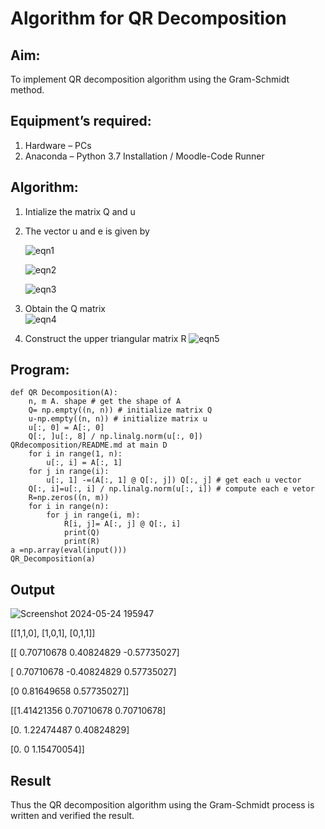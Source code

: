 # Algorithm for QR Decomposition
## Aim:
To implement QR decomposition algorithm using the Gram-Schmidt method.
## Equipment’s required:
1.	Hardware – PCs
2.	Anaconda – Python 3.7 Installation / Moodle-Code Runner
## Algorithm:
1.	Intialize the matrix Q and u
2.	The vector u and e is given by

    ![eqn1](./ex4.jpg)

    ![eqn2](./ex6.jpg)

    ![eqn3](./ex3.jpg)

3.	Obtain the Q matrix   
    ![eqn4](./ex1.jpg)
4.	Construct the upper triangular matrix R
    ![eqn5](./ex2.jpg)



## Program:
```
def QR Decomposition(A):
    n, m A. shape # get the shape of A 
    Q= np.empty((n, n)) # initialize matrix Q 
    u-np.empty((n, n)) # initialize matrix u
    u[:, 0] = A[:, 0]
    Q[:, ]u[:, 8] / np.linalg.norm(u[:, 0])
QRdecomposition/README.md at main D
    for i in range(1, n): 
        u[:, i] = A[:, 1]
    for j in range(i):
        u[:, 1] -=(A[:, 1] @ Q[:, j]) Q[:, j] # get each u vector
    Q[:, i]=u[:, i] / np.linalg.norm(u[:, i]) # compute each e vetor
    R=np.zeros((n, m))
    for i in range(n):
        for j in range(i, m):
            R[i, j]= A[:, j] @ Q[:, i]
            print(Q)
            print(R)
a =np.array(eval(input()))
QR_Decomposition(a)

```
## Output
![Screenshot 2024-05-24 195947](https://github.com/MohanKumar755/QRdecomposition-EXP-8/assets/146155007/e7b8c21e-e2ec-4740-9c55-922c29ae0dab)

[[1,1,0], [1,0,1], [0,1,1]]

[[ 0.70710678 0.40824829 -0.57735027]

[ 0.70710678 -0.40824829 0.57735027]

[0             0.81649658 0.57735027]]

[[1.41421356 0.70710678 0.70710678]

[0.           1.22474487 0.40824829]

[0.      0        1.15470054]]
## Result
Thus the QR decomposition algorithm using the Gram-Schmidt process is written and verified the result.
